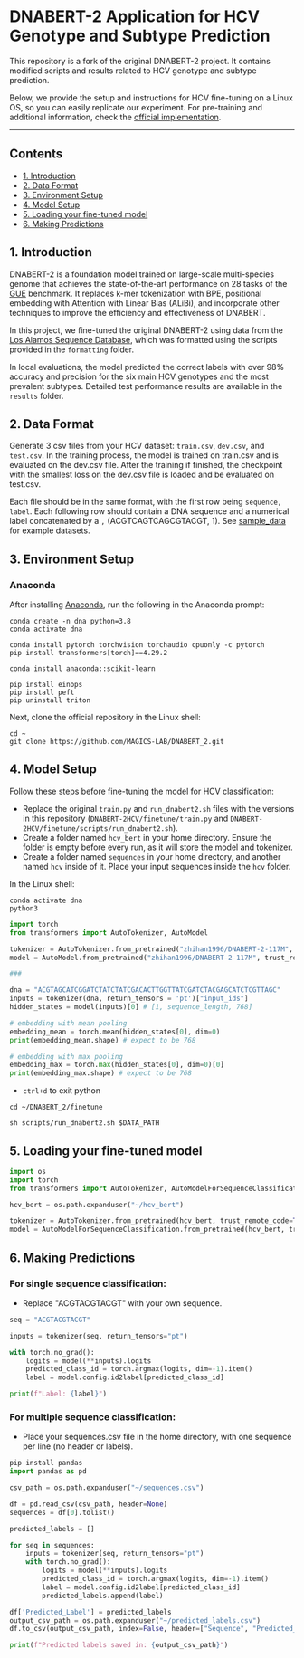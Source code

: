 # DNABERT-2 Application for HCV Genotype and Subtype Prediction

This repository is a fork of the original DNABERT-2 project. It contains modified scripts and results related to HCV genotype and subtype prediction.

Below, we provide the setup and instructions for HCV fine-tuning on a Linux OS, so you can easily replicate our experiment. For pre-training and additional information, check the [official implementation](https://github.com/MAGICS-LAB/DNABERT_2).

---

## Contents

- [1. Introduction](#1-introduction)
- [2. Data Format](#2-data-format)
- [3. Environment Setup](#3-environment-setup)
- [4. Model Setup](#4-model-setup)
- [5. Loading your fine-tuned model](#5-loading-your-fine-tuned-model)
- [6. Making Predictions](#6-making-predictions)

## 1. Introduction

DNABERT-2 is a foundation model trained on large-scale multi-species genome that achieves the state-of-the-art performance on $28$ tasks of the [GUE](https://drive.google.com/file/d/1GRtbzTe3UXYF1oW27ASNhYX3SZ16D7N2) benchmark. It replaces k-mer tokenization with BPE, positional embedding with Attention with Linear Bias (ALiBi), and incorporate other techniques to improve the efficiency and effectiveness of DNABERT.

In this project, we fine-tuned the original DNABERT-2 using data from the [Los Alamos Sequence Database](https://hcv.lanl.gov/content/index), which was formatted using the scripts provided in the `formatting` folder.

In local evaluations, the model predicted the correct labels with over 98% accuracy and precision for the six main HCV genotypes and the most prevalent subtypes. Detailed test performance results are available in the `results` folder.

## 2. Data Format

Generate 3 csv files from your HCV dataset: `train.csv`, `dev.csv`, and `test.csv`. In the training process, the model is trained on train.csv and is evaluated on the dev.csv file. After the training if finished, the checkpoint with the smallest loss on the dev.csv file is loaded and be evaluated on test.csv.

Each file should be in the same format, with the first row being `sequence, label`. Each following row should contain a DNA sequence and a numerical label concatenated by a `,` (ACGTCAGTCAGCGTACGT, 1). See [sample_data](https://github.com/MAGICS-LAB/DNABERT_2/tree/main/sample_data) for example datasets.

## 3. Environment Setup

### Anaconda

After installing [Anaconda](https://www.anaconda.com/download), run the following in the Anaconda prompt:

```shell
conda create -n dna python=3.8
conda activate dna

conda install pytorch torchvision torchaudio cpuonly -c pytorch
pip install transformers[torch]==4.29.2

conda install anaconda::scikit-learn

pip install einops
pip install peft
pip uninstall triton
```

Next, clone the official repository in the Linux shell:

```shell
cd ~
git clone https://github.com/MAGICS-LAB/DNABERT_2.git
```

## 4. Model Setup

Follow these steps before fine-tuning the model for HCV classification:

- Replace the original `train.py` and `run_dnabert2.sh` files with the versions in this repository (`DNABERT-2HCV/finetune/train.py` and `DNABERT-2HCV/finetune/scripts/run_dnabert2.sh`).
- Create a folder named `hcv_bert` in your home directory. Ensure the folder is empty before every run, as it will store the model and tokenizer.
- Create a folder named `sequences` in your home directory, and another named `hcv` inside of it. Place your input sequences inside the `hcv` folder.

In the Linux shell:

```shell
conda activate dna
python3
```

```python
import torch
from transformers import AutoTokenizer, AutoModel

tokenizer = AutoTokenizer.from_pretrained("zhihan1996/DNABERT-2-117M", trust_remote_code=True)
model = AutoModel.from_pretrained("zhihan1996/DNABERT-2-117M", trust_remote_code=True)

###

dna = "ACGTAGCATCGGATCTATCTATCGACACTTGGTTATCGATCTACGAGCATCTCGTTAGC"
inputs = tokenizer(dna, return_tensors = 'pt')["input_ids"]
hidden_states = model(inputs)[0] # [1, sequence_length, 768]

# embedding with mean pooling
embedding_mean = torch.mean(hidden_states[0], dim=0)
print(embedding_mean.shape) # expect to be 768

# embedding with max pooling
embedding_max = torch.max(hidden_states[0], dim=0)[0]
print(embedding_max.shape) # expect to be 768
```

- `ctrl+d` to exit python

```shell
cd ~/DNABERT_2/finetune

sh scripts/run_dnabert2.sh $DATA_PATH

```

## 5. Loading your fine-tuned model

```python
import os
import torch
from transformers import AutoTokenizer, AutoModelForSequenceClassification

hcv_bert = os.path.expanduser("~/hcv_bert")

tokenizer = AutoTokenizer.from_pretrained(hcv_bert, trust_remote_code=True)
model = AutoModelForSequenceClassification.from_pretrained(hcv_bert, trust_remote_code=True)
```

## 6. Making Predictions

### For single sequence classification:

- Replace "ACGTACGTACGT" with your own sequence.

```python
seq = "ACGTACGTACGT"

inputs = tokenizer(seq, return_tensors="pt")

with torch.no_grad():
	logits = model(**inputs).logits
	predicted_class_id = torch.argmax(logits, dim=-1).item()
	label = model.config.id2label[predicted_class_id]

print(f"Label: {label}")

```

### For multiple sequence classification:

- Place your sequences.csv file in the home directory, with one sequence per line (no header or labels).

```python
pip install pandas
import pandas as pd

csv_path = os.path.expanduser("~/sequences.csv")

df = pd.read_csv(csv_path, header=None)
sequences = df[0].tolist()

predicted_labels = []

for seq in sequences:
    inputs = tokenizer(seq, return_tensors="pt")
    with torch.no_grad():
        logits = model(**inputs).logits
        predicted_class_id = torch.argmax(logits, dim=-1).item()
        label = model.config.id2label[predicted_class_id]
        predicted_labels.append(label)

df['Predicted_Label'] = predicted_labels
output_csv_path = os.path.expanduser("~/predicted_labels.csv")
df.to_csv(output_csv_path, index=False, header=["Sequence", "Predicted_Label"])

print(f"Predicted labels saved in: {output_csv_path}")

```
